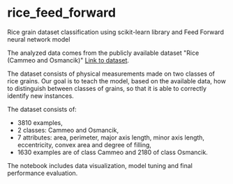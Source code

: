 # rice_feed_forward
Rice grain dataset classification using scikit-learn library and Feed Forward neural network model

The analyzed data comes from the publicly available dataset "Rice (Cammeo and Osmancik)" [Link to dataset](https://colab.research.google.com/corgiredirector?site=https%3A%2F%2Farchive.ics.uci.edu%2Fdataset%2F545%2Frice%2Bcammeo%2Band%2Bosmancik).

The dataset consists of physical measurements made on two classes of rice grains. Our goal is to teach the model, based on the available data, how to distinguish between classes of grains, so that it is able to correctly identify new instances.

The dataset consists of:

- 3810 examples,
- 2 classes: Cammeo and Osmancik,
- 7 attributes: area, perimeter, major axis length, minor axis length, eccentricity, convex area and degree of filling,
- 1630 examples are of class Cammeo and 2180 of class Osmancik.

The notebook includes data visualization, model tuning and final performance evaluation.
